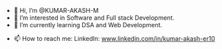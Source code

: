 - 👋 Hi, I’m @KUMAR-AKASH-M
- 👀 I’m interested in Software and Full stack Development.
- 🌱 I’m currently learning DSA and Web Development.
<!--- - 💞️ I’m looking to collaborate on ... --->
- 📫 How to reach me:
  Linkedln: www.linkedin.com/in/kumar-akash-er10
<!--- - ⚡ Fun fact: ... --->
<!---
KUMAR-AKASH-M/KUMAR-AKASH-M is a ✨ special ✨ repository because its `README.md` (this file) appears on your GitHub profile.
You can click the Preview link to take a look at your changes.
--->
